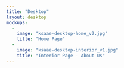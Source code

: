 ```yaml
---
title: "Desktop"
layout: desktop
mockups:
  -
    image: "ksaae-desktop-home_v2.jpg"
    title: "Home Page"
  -
    image: "ksaae-desktop-interior_v1.jpg"
    title: "Interior Page - About Us"
---
```

